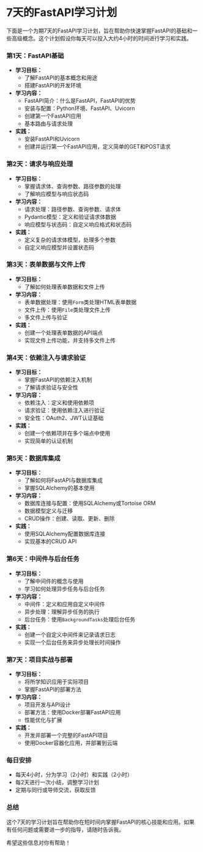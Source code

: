 # 7天的FastAPI学习计划



下面是一个为期7天的FastAPI学习计划，旨在帮助你快速掌握FastAPI的基础和一些高级概念。这个计划假设你每天可以投入大约4小时的时间进行学习和实践。

### 第1天：FastAPI基础
- **学习目标：**
  - 了解FastAPI的基本概念和用途
  - 搭建FastAPI的开发环境
- **学习内容：**
  - FastAPI简介：什么是FastAPI，FastAPI的优势
  - 安装与配置：Python环境、FastAPI、Uvicorn
  - 创建第一个FastAPI应用
  - 基本路由与请求处理
- **实践：**
  - 安装FastAPI和Uvicorn
  - 创建并运行第一个FastAPI应用，定义简单的GET和POST请求

### 第2天：请求与响应处理
- **学习目标：**
  - 掌握请求体、查询参数、路径参数的处理
  - 了解响应模型与响应状态码
- **学习内容：**
  - 请求处理：路径参数、查询参数、请求体
  - Pydantic模型：定义和验证请求体数据
  - 响应模型与状态码：自定义响应格式和状态码
- **实践：**
  - 定义复杂的请求体模型，处理多个参数
  - 自定义响应模型并设置状态码

### 第3天：表单数据与文件上传
- **学习目标：**
  - 了解如何处理表单数据和文件上传
- **学习内容：**
  - 表单数据处理：使用`Form`类处理HTML表单数据
  - 文件上传：使用`File`类处理文件上传
  - 多文件上传与验证
- **实践：**
  - 创建一个处理表单数据的API端点
  - 实现文件上传功能，并支持多文件上传

### 第4天：依赖注入与请求验证
- **学习目标：**
  - 掌握FastAPI的依赖注入机制
  - 了解请求验证与安全性
- **学习内容：**
  - 依赖注入：定义和使用依赖项
  - 请求验证：使用依赖注入进行验证
  - 安全性：OAuth2、JWT认证基础
- **实践：**
  - 创建一个依赖项并在多个端点中使用
  - 实现简单的认证机制

### 第5天：数据库集成
- **学习目标：**
  - 了解如何将FastAPI与数据库集成
  - 掌握SQLAlchemy的基本使用
- **学习内容：**
  - 数据库连接与配置：使用SQLAlchemy或Tortoise ORM
  - 数据模型定义与迁移
  - CRUD操作：创建、读取、更新、删除
- **实践：**
  - 使用SQLAlchemy配置数据库连接
  - 实现基本的CRUD API

### 第6天：中间件与后台任务
- **学习目标：**
  - 了解中间件的概念与使用
  - 学习如何处理异步任务与后台任务
- **学习内容：**
  - 中间件：定义和应用自定义中间件
  - 异步处理：理解异步任务的执行
  - 后台任务：使用`BackgroundTasks`处理后台任务
- **实践：**
  - 创建一个自定义中间件来记录请求日志
  - 实现一个后台任务来异步处理长时间操作

### 第7天：项目实战与部署
- **学习目标：**
  - 将所学知识应用于实际项目
  - 掌握FastAPI的部署方法
- **学习内容：**
  - 项目开发与API设计
  - 部署方法：使用Docker部署FastAPI应用
  - 性能优化与扩展
- **实践：**
  - 开发并部署一个完整的FastAPI项目
  - 使用Docker容器化应用，并部署到云端

### 每日安排
- 每天4小时，分为学习（2小时）和实践（2小时）
- 每2天进行一次小结，调整学习计划
- 定期与同行或导师交流，获取反馈

### 总结
这个7天的学习计划旨在帮助你在短时间内掌握FastAPI的核心技能和应用。如果有任何问题或需要进一步的指导，请随时告诉我。

希望这些信息对你有帮助！
